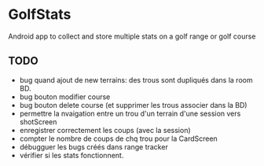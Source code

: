 # GolfStats
Android app to collect and store multiple stats on a golf range or golf course

## TODO
- bug quand ajout de new terrains: des trous sont dupliqués dans la room BD.
- bug bouton modifier course
- bug bouton delete course (et supprimer les trous associer dans la BD)
- permettre la nvaigation entre un trou d'un terrain d'une session vers shotScreen
- enregistrer correctement les coups (avec la session)
- compter le nombre de coups de chq trou pour la CardScreen
- débugguer les bugs créés dans range tracker
- vérifier si les stats fonctionnent.
    
